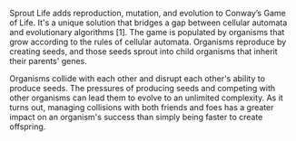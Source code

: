 Sprout Life adds reproduction, mutation, and evolution to Conway’s Game of Life. It's a unique solution that bridges a gap between cellular automata and evolutionary algorithms [1]. The game is populated by organisms that grow according to the rules of cellular automata. Organisms reproduce by creating seeds, and those seeds sprout into child organisms that inherit their parents' genes.

Organisms collide with each other and disrupt each other's ability to produce seeds. The pressures of producing seeds and competing with other organisms can lead them to evolve to an unlimited complexity. As it turns out, managing collisions with both friends and foes has a greater impact on an organism's success than simply being faster to create offspring.
